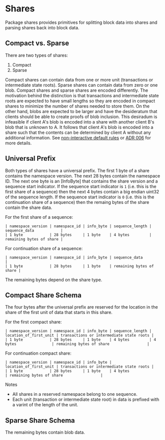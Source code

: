 # Shares

Package shares provides primitives for splitting block data into shares and
parsing shares back into block data.

## Compact vs. Sparse

There are two types of shares:

1. Compact
2. Sparse

Compact shares can contain data from one or more unit (transactions or
intermediate state roots). Sparse shares can contain data from zero or one blob.
Compact shares and sparse shares are encoded differently. The motivation behind
the distinction is that transactions and intermediate state roots are expected
to have small lengths so they are encoded in compact shares to minimize the
number of shares needed to store them. On the other hand, blobs are expected to
be larger and have the desideratum that clients should be able to create proofs
of blob inclusion. This desiradum is infeasible if client A's blob is encoded
into a share with another client B's blob that is unknown to A. It follows that
client A's blob is encoded into a share such that the contents can be determined
by client A without any additional information. See [non-interactive default
rules](https://celestiaorg.github.io/celestia-app/rationale/data_square_layout.html#non-interactive-default-rules)
or [ADR 006](../../docs/architecture/adr-006-non-interactive-defaults.md) for
more details.

## Universal Prefix

Both types of shares have a universal prefix. The first 1 byte of a share
contains the namespace version. The next 28 bytes contain the namespace ID. The
next one byte is an [InfoByte] that contains the share version and a sequence
start indicator. If the sequence start indicator is `1` (i.e. this is the first
share of a sequence) then the next 4 bytes contain a big endian uint32 of the
sequence length. If the sequence start indicator is `0` (i.e. this is the
continuation share of a sequence) then the remaing bytes of the share contain
the share data.

For the first share of a sequence:

```text
| namespace_version | namespace_id | info_byte | sequence_length | sequence_data            |
| 1 byte            | 28 bytes     | 1 byte    | 4 bytes         | remaining bytes of share |
```

For continuation share of a sequence:

```text
| namespace_version | namespace_id | info_byte | sequence_data            |
| 1 byte            | 28 bytes     | 1 byte    | remaining bytes of share |
```

The remaining bytes depend on the share type.

## Compact Share Schema

The four bytes after the universal prefix are reserved for
the location in the share of the first unit of data that starts in this
share.

For the first compact share:

```text
| namespace_version | namespace_id | info_byte | sequence_length | location_of_first_unit | transactions or intermediate state roots |
| 1 byte            | 28 bytes     | 1 byte    | 4 bytes         | 4 bytes                | remaining bytes of share                 |
```

For continuation compact share:

```text
| namespace_version | namespace_id | info_byte | location_of_first_unit | transactions or intermediate state roots |
| 1 byte            | 28 bytes     | 1 byte    | 4 bytes                | remaining bytes of share                 |
```

Notes

- All shares in a reserved namespace belong to one sequence.
- Each unit (transaction or intermediate state root) in data is prefixed with a varint of the length of the unit.

## Sparse Share Schema

The remaining bytes contain blob data.

